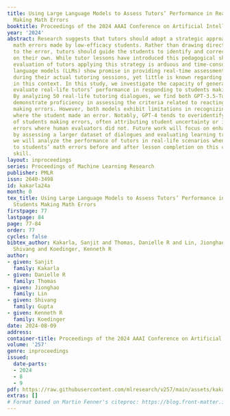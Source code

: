 ```yaml
---
title: Using Large Language Models to Assess Tutors’ Performance in Reacting to Students
  Making Math Errors
booktitle: Proceedings of the 2024 AAAI Conference on Artificial Intelligence
year: '2024'
abstract: Research suggests that tutors should adopt a strategic approach when addressing
  math errors made by low-efficacy students. Rather than drawing direct attention
  to the error, tutors should guide the students to identify and correct their mistakes
  on their own. While tutor lessons have introduced this pedagogical skill, human
  evaluation of tutors applying this strategy is arduous and time-consuming. Large
  language models (LLMs) show promise in providing real-time assessment to tutors
  during their actual tutoring sessions, yet little is known regarding their accuracy
  in this context. In this study, we investigate the capacity of generative AI to
  evaluate real-life tutors’ performance in responding to students making math errors.
  By analyzing 50 real-life tutoring dialogues, we find both GPT-3.5-Turbo and GPT-4
  demonstrate proficiency in assessing the criteria related to reacting to students
  making errors. However, both models exhibit limitations in recognizing instances
  where the student made an error. Notably, GPT-4 tends to overidentify instances
  of students making errors, often attributing student uncertainty or inferring potential
  errors where human evaluators did not. Future work will focus on enhancing generalizability
  by assessing a larger dataset of dialogues and evaluating learning transfer. Specifically,
  we will analyze the performance of tutors in real-life scenarios when responding
  to students’ math errors before and after lesson completion on this crucial tutoring
  skill.
layout: inproceedings
series: Proceedings of Machine Learning Research
publisher: PMLR
issn: 2640-3498
id: kakarla24a
month: 0
tex_title: Using Large Language Models to Assess Tutors’ Performance in Reacting to
  Students Making Math Errors
firstpage: 77
lastpage: 84
page: 77-84
order: 77
cycles: false
bibtex_author: Kakarla, Sanjit and Thomas, Danielle R and Lin, Jionghao and Gupta,
  Shivang and Koedinger, Kenneth R
author:
- given: Sanjit
  family: Kakarla
- given: Danielle R
  family: Thomas
- given: Jionghao
  family: Lin
- given: Shivang
  family: Gupta
- given: Kenneth R
  family: Koedinger
date: 2024-08-09
address:
container-title: Proceedings of the 2024 AAAI Conference on Artificial Intelligence
volume: '257'
genre: inproceedings
issued:
  date-parts:
  - 2024
  - 8
  - 9
pdf: https://raw.githubusercontent.com/mlresearch/v257/main/assets/kakarla24a/kakarla24a.pdf
extras: []
# Format based on Martin Fenner's citeproc: https://blog.front-matter.io/posts/citeproc-yaml-for-bibliographies/
---
```

